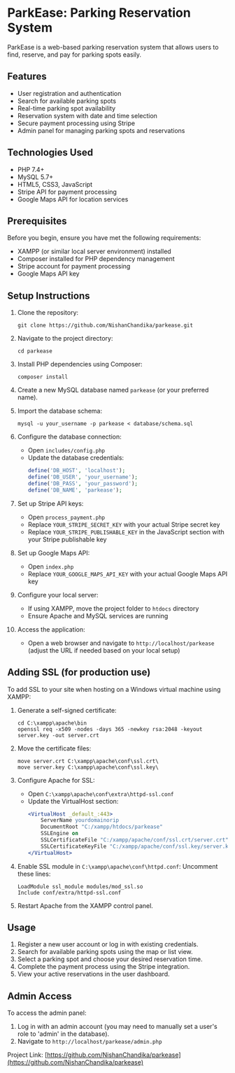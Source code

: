 # ParkEase: Parking Reservation System

ParkEase is a web-based parking reservation system that allows users to find, reserve, and pay for parking spots easily.

## Features

- User registration and authentication
- Search for available parking spots
- Real-time parking spot availability
- Reservation system with date and time selection
- Secure payment processing using Stripe
- Admin panel for managing parking spots and reservations

## Technologies Used

- PHP 7.4+
- MySQL 5.7+
- HTML5, CSS3, JavaScript
- Stripe API for payment processing
- Google Maps API for location services

## Prerequisites

Before you begin, ensure you have met the following requirements:

- XAMPP (or similar local server environment) installed
- Composer installed for PHP dependency management
- Stripe account for payment processing
- Google Maps API key

## Setup Instructions

1. Clone the repository:
   ```
   git clone https://github.com/NishanChandika/parkease.git
   ```

2. Navigate to the project directory:
   ```
   cd parkease
   ```

3. Install PHP dependencies using Composer:
   ```
   composer install
   ```

4. Create a new MySQL database named `parkease` (or your preferred name).

5. Import the database schema:
   ```
   mysql -u your_username -p parkease < database/schema.sql
   ```

6. Configure the database connection:
   - Open `includes/config.php`
   - Update the database credentials:
     ```php
     define('DB_HOST', 'localhost');
     define('DB_USER', 'your_username');
     define('DB_PASS', 'your_password');
     define('DB_NAME', 'parkease');
     ```

7. Set up Stripe API keys:
   - Open `process_payment.php`
   - Replace `YOUR_STRIPE_SECRET_KEY` with your actual Stripe secret key
   - Replace `YOUR_STRIPE_PUBLISHABLE_KEY` in the JavaScript section with your Stripe publishable key

8. Set up Google Maps API:
   - Open `index.php`
   - Replace `YOUR_GOOGLE_MAPS_API_KEY` with your actual Google Maps API key

9. Configure your local server:
   - If using XAMPP, move the project folder to `htdocs` directory
   - Ensure Apache and MySQL services are running

10. Access the application:
    - Open a web browser and navigate to `http://localhost/parkease` (adjust the URL if needed based on your local setup)

## Adding SSL (for production use)

To add SSL to your site when hosting on a Windows virtual machine using XAMPP:

1. Generate a self-signed certificate:
   ```
   cd C:\xampp\apache\bin
   openssl req -x509 -nodes -days 365 -newkey rsa:2048 -keyout server.key -out server.crt
   ```

2. Move the certificate files:
   ```
   move server.crt C:\xampp\apache\conf\ssl.crt\
   move server.key C:\xampp\apache\conf\ssl.key\
   ```

3. Configure Apache for SSL:
   - Open `C:\xampp\apache\conf\extra\httpd-ssl.conf`
   - Update the VirtualHost section:
     ```apache
     <VirtualHost _default_:443>
         ServerName yourdomainorip
         DocumentRoot "C:/xampp/htdocs/parkease"
         SSLEngine on
         SSLCertificateFile "C:/xampp/apache/conf/ssl.crt/server.crt"
         SSLCertificateKeyFile "C:/xampp/apache/conf/ssl.key/server.key"
     </VirtualHost>
     ```

4. Enable SSL module in `C:\xampp\apache\conf\httpd.conf`:
   Uncomment these lines:
   ```
   LoadModule ssl_module modules/mod_ssl.so
   Include conf/extra/httpd-ssl.conf
   ```

5. Restart Apache from the XAMPP control panel.

## Usage

1. Register a new user account or log in with existing credentials.
2. Search for available parking spots using the map or list view.
3. Select a parking spot and choose your desired reservation time.
4. Complete the payment process using the Stripe integration.
5. View your active reservations in the user dashboard.

## Admin Access

To access the admin panel:
1. Log in with an admin account (you may need to manually set a user's role to 'admin' in the database).
2. Navigate to `http://localhost/parkease/admin.php`





Project Link: [https://github.com/NishanChandika/parkease](https://github.com/NishanChandika/parkease)
